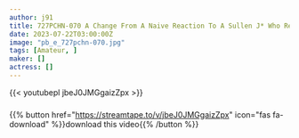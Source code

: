 ```yaml
---
author: j91
title: 727PCHN-070 A Change From A Naive Reaction To A Sullen J* Who Really Loved Dicks!
date: 2023-07-22T03:00:00Z
image: "pb_e_727pchn-070.jpg"
tags: [Amateur, ]
maker: []
actress: []
---
```



{{< youtubepl jbeJ0JMGgaizZpx >}}
###

{{% button href="https://streamtape.to/v/jbeJ0JMGgaizZpx" icon="fas fa-download" %}}download this video{{% /button %}}

